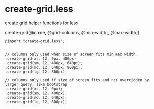 create-grid.less
=======

create grid helper functions for less


create-grid(@name, @grid-columns, @min-width[, @max-width])


```less
@import "create-grid.less";


// columns only used when size of screen fits min max width
.create-grid(xs, 12, 0px, 480px);
.create-grid(sm, 12, 480px, 640px);
.create-grid(md, 12, 640px, 800px);
.create-grid(lg, 12, 800px);

// columns only used if size of screen fits and not overridden by larger query, like bootstrap
.create-grid(xs, 12, 0px);
.create-grid(sm, 12, 480px);
.create-grid(md, 12, 640px);
.create-grid(lg, 12, 800px);
```
